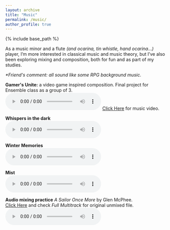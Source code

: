 ```yaml
---
layout: archive
title: "Music"
permalink: /music/
author_profile: true
---
```


{% include base_path %}

As a music minor and a flute *(and ocarina, tin whistle, hand ocarina…)* player, I’m more interested in classical music and music theory, but I’ve also been exploring  mixing and composition, both for fun and as part of my studies.

*\*Friend's comment: all sound like some RPG background music.* 

**Gamer's Unite:** a video game inspired composition. Final project for Ensemble class as a group of 3.  
<audio controls>
    <source src="/musics/gamers_unite.mp3" type="audio/mpeg">
</audio>
[Click Here](https://www.youtube.com/watch?v=WDKm5-hKiqQ) for music video.

**Whispers in the dark**  
<audio controls>
    <source src="/musics/whispers_in_the_dark.mp3" type="audio/mpeg">
</audio>


**Winter Memories**  
<audio controls>
    <source src="/musics/winter_memories.mp3" type="audio/mpeg">
</audio>


**Mist**  
<audio controls>
    <source src="/musics/mist.mp3" type="audio/mpeg">
</audio>


**Audio mixing practice** *A Sailor Once More* by Glen McPhee.  
[Click Here](https://cambridge-mt.com/ms/mtk/#GlenMcPhee) and check *Full Multitrack* for original unmixed file.  
<audio controls>
    <source src="/musics/a_sailor_once_more.wav" type="audio/mpeg">
</audio>
